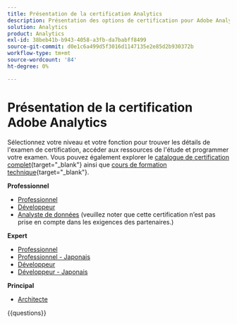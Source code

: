 ```yaml
---
title: Présentation de la certification Analytics
description: Présentation des options de certification pour Adobe Analytics
solution: Analytics
product: Analytics
exl-id: 38beb41b-b943-4058-a3fb-da7babff8499
source-git-commit: d0e1c6a499d5f3016d1147135e2e85d2b930372b
workflow-type: tm+mt
source-wordcount: '84'
ht-degree: 0%

---
```


# Présentation de la certification Adobe Analytics

Sélectionnez votre niveau et votre fonction pour trouver les détails de l&#39;examen de certification, accéder aux ressources de l&#39;étude et programmer votre examen. Vous pouvez également explorer le [catalogue de certification complet](https://certification.adobe.com/certifications){target="_blank"} ainsi que [cours de formation technique](https://certification.adobe.com/courses/?/courses){target="_blank"}.

**Professionnel**

* [Professionnel](https://certification.adobe.com/certification/analytics-business-practitioner-professional) <!--AD0-E212-->
* [Développeur](https://certification.adobe.com/certification/adobe-analytics-developer-professional) <!--AD0-E213-->
* [Analyste de données](https://certification.adobe.com/certification/data-analyst-professional) (veuillez noter que cette certification n’est pas prise en compte dans les exigences des partenaires.) <!--AD0-E215-->

**Expert**

* [Professionnel](https://certification.adobe.com/certification/analytics-business-practitioner-expert) <!--AD0-E208-->
* [Professionnel - Japonais](https://certification.adobe.com/certification/analytics-business-practitioner-expert)<!--AD0-E208-J-->
* [Développeur](https://certification.adobe.com/certification/developer-expert) <!--AD0-E209-->
* [Développeur - Japonais](https://certification.adobe.com/certification/developer-expert) <!--AD0-E209-J-->

**Principal**

* [Architecte](https://certification.adobe.com/certification/architect-master) <!--AD0-E207-->

{{questions}}

